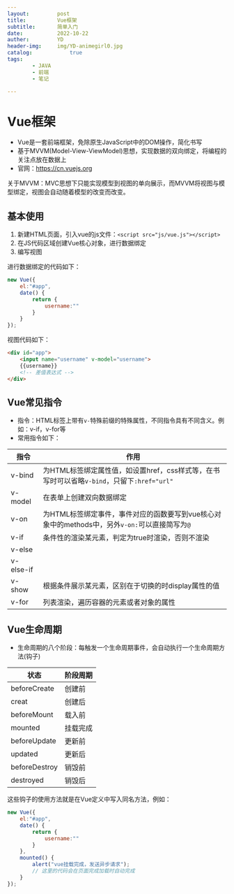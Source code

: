```yaml
---
layout:         post
title:          Vue框架
subtitle:       简单入门
date:           2022-10-22
auther:         YD
header-img:     img/YD-animegirl0.jpg
catalog:            true
tags:
        - JAVA
        - 前端
        - 笔记

---
```


# Vue框架

* Vue是一套前端框架，免除原生JavaScript中的DOM操作，简化书写
* 基于MVVM(Model-View-ViewModel)思想，实现数据的双向绑定，将编程的关注点放在数据上
* 官网：https://cn.vuejs.org

关于MVVM：MVC思想下只能实现模型到视图的单向展示，而MVVM将视图与模型绑定，视图会自动随着模型的改变而改变。


## 基本使用

1. 新建HTML页面，引入vue的js文件：`<script src="js/vue.js"></script>`
2. 在JS代码区域创建Vue核心对象，进行数据绑定
3. 编写视图

进行数据绑定的代码如下：
```JavaScript
new Vue({
    el:"#app",
    date() {
        return {
            username:""
        }
    }
});
```

视图代码如下：
```HTML
<div id="app">
    <input name="username" v-model="username">
    {{username}}
    <!-- 差值表达式 -->
</div>
```

## Vue常见指令

* 指令：HTML标签上带有`v-`特殊前缀的特殊属性，不同指令具有不同含义。例如：v-if，v-for等
* 常用指令如下：

|指令|作用|
|---|---|
|v-bind|为HTML标签绑定属性值，如设置href，css样式等，在书写时可以省略`v-bind`，只留下`:href="url"`|
|v-model|在表单上创建双向数据绑定|
|v-on|为HTML标签绑定事件，事件对应的函数要写到vue核心对象中的methods中，另外`v-on:`可以直接简写为`@`|
|v-if|条件性的渲染某元素，判定为true时渲染，否则不渲染|
|v-else|
|v-else-if|
|v-show|根据条件展示某元素，区别在于切换的时display属性的值|
|v-for|列表渲染，遍历容器的元素或者对象的属性|

## Vue生命周期

* 生命周期的八个阶段：每触发一个生命周期事件，会自动执行一个生命周期方法(钩子)

|状态|阶段周期|
|----|-------|
|beforeCreate|创建前|
|creat|创建后|
|beforeMount|载入前|
|mounted|挂载完成|
|beforeUpdate|更新前|
|updated|更新后|
|beforeDestroy|销毁前|
|destroyed|销毁后|

这些钩子的使用方法就是在Vue定义中写入同名方法，例如：

```JavaScript
new Vue({
    el:"#app",
    date() {
        return {
            username:""
        }
    },
    mounted() {
        alert("vue挂载完成，发送异步请求");
        // 这里的代码会在页面完成加载时自动完成
    }
});
```

